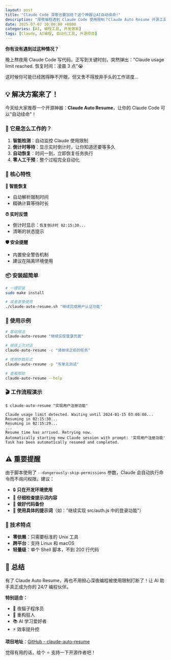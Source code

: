 ```yaml
---
layout: post
title: "Claude Code 深夜也要加班？这个神器让AI自动续命!"
description: "深夜编程遇到 Claude Code 使用限制？Claude Auto Resume 开源工具让你的 AI 助手自动续命，智能检测限制、倒计时等待、自动恢复任务，让深夜编程不再被打断！"
date: 2025-07-07 10:00:00 +0800
categories: [AI, 编程工具, 开发效率]
tags: [Claude, AI编程, 自动化工具, 开源项目]
---
```


**你有没有遇到过这种情况？**

晚上熬夜用 Claude Code 写代码，正写到关键时刻，突然弹出："Claude usage limit reached. 恢复时间：凌晨 3 点"😭

这时候你可能已经困得睁不开眼，但又舍不得放弃手头的工作进度...

## 💡 解决方案来了！

今天给大家推荐一个开源神器：**Claude Auto Resume**，让你的 Claude Code 可以"自动续命"！

### 🔧 它是怎么工作的？

1. **智能检测**：自动监控 Claude 使用限制
2. **倒计时等待**：显示实时倒计时，让你知道还要等多久
3. **自动恢复**：时间一到，立即恢复任务执行
4. **零人工干预**：整个过程完全自动化

### 🎯 核心特性

**🔄 智能恢复**

- 自动解析限制时间
- 精确计算等待时长

**⏰ 实时反馈**

- 倒计时显示：`恢复倒计时 02:15:30...`
- 清晰的状态提示

**🛡️ 安全提醒**

- 内置安全警告机制
- 建议在隔离环境使用

### 📦 安装超简单

```bash
# 一键安装
sudo make install

# 或者直接使用
./claude-auto-resume.sh "继续完成用户认证功能"
```

### 💎 使用示例

```bash
# 基础用法
claude-auto-resume "继续实现登录页面"

# 继续上次对话
claude-auto-resume -c "请继续之前的任务"

# 使用参数形式
claude-auto-resume -p "写单元测试"

# 查看帮助
claude-auto-resume --help
```

### 🎬 工作流程演示

```
$ claude-auto-resume "实现用户注册功能"

Claude usage limit detected. Waiting until 2024-01-15 03:00:00...
Resuming in 02:15:30...
Resuming in 02:15:29...
...
Resume time has arrived. Retrying now.
Automatically starting new Claude session with prompt: '实现用户注册功能'
Task has been automatically resumed and completed.
```

## ⚠️ 重要提醒

由于脚本使用了 `--dangerously-skip-permissions` 参数，Claude 会自动执行命令而不询问权限。建议：

- 🔒 **只在开发环境使用**
- 📝 **仔细检查提示词内容**
- 💾 **做好代码备份**
- 🎯 **使用具体的提示词**（如："继续实现 src/auth.js 中的登录功能"）

### 🔧 技术特点

- **零依赖**：只需要标准的 Unix 工具
- **跨平台**：支持 Linux 和 macOS
- **轻量级**：单个 Shell 脚本，不到 200 行代码

## 🎉 总结

有了 Claude Auto Resume，再也不用担心深夜编程被使用限制打断了！让 AI 助手真正成为你的 24/7 编程伙伴。

**特别适合：**

- 🌙 夜猫子程序员
- 🔧 重构狂人
- 📚 AI 学习爱好者
- ⚡ 效率提升控

**项目地址**：[GitHub - claude-auto-resume](https://github.com/terryso/claude-auto-resume)

觉得有用的话，给个 ⭐️ 支持一下开源作者吧！ 